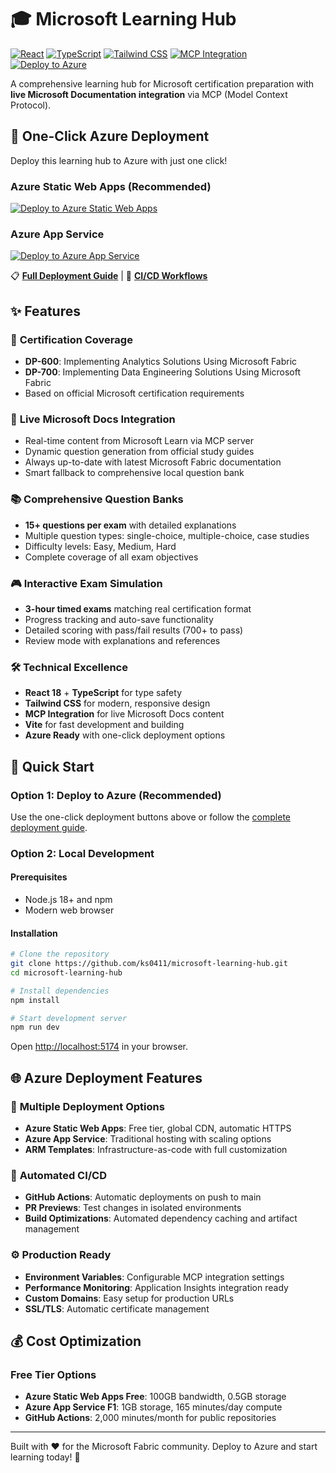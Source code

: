 # 🎓 Microsoft Learning Hub

[![React](https://img.shields.io/badge/React-18.2.0-blue.svg)](https://reactjs.org/)
[![TypeScript](https://img.shields.io/badge/TypeScript-5.0+-blue.svg)](https://www.typescriptlang.org/)
[![Tailwind CSS](https://img.shields.io/badge/Tailwind%20CSS-3.0+-blue.svg)](https://tailwindcss.com/)
[![MCP Integration](https://img.shields.io/badge/MCP-Microsoft%20Docs-green.svg)](https://microsoft.com/learn)
[![Deploy to Azure](https://img.shields.io/badge/Deploy%20to-Azure-blue.svg)](DEPLOY_TO_AZURE.md)

A comprehensive learning hub for Microsoft certification preparation with **live Microsoft Documentation integration** via MCP (Model Context Protocol).

## 🚀 One-Click Azure Deployment

Deploy this learning hub to Azure with just one click!

### Azure Static Web Apps (Recommended)
[![Deploy to Azure Static Web Apps](https://aka.ms/deploytoazurebutton)](https://portal.azure.com/#create/Microsoft.Template/uri/https%3A%2F%2Fraw.githubusercontent.com%2Fks0411%2Fmicrosoft-learning-hub%2Fmain%2Fazure%2Fstatic-web-app-template.json)

### Azure App Service
[![Deploy to Azure App Service](https://aka.ms/deploytoazurebutton)](https://portal.azure.com/#create/Microsoft.Template/uri/https%3A%2F%2Fraw.githubusercontent.com%2Fks0411%2Fmicrosoft-learning-hub%2Fmain%2Fazure%2Fapp-service-template.json)

📋 [**Full Deployment Guide**](DEPLOY_TO_AZURE.md) | 🔄 [**CI/CD Workflows**](.github/WORKFLOWS.md)

## ✨ Features

### 🎯 **Certification Coverage**
- **DP-600**: Implementing Analytics Solutions Using Microsoft Fabric
- **DP-700**: Implementing Data Engineering Solutions Using Microsoft Fabric
- Based on official Microsoft certification requirements

### 🔗 **Live Microsoft Docs Integration**
- Real-time content from Microsoft Learn via MCP server
- Dynamic question generation from official study guides
- Always up-to-date with latest Microsoft Fabric documentation
- Smart fallback to comprehensive local question bank

### 📚 **Comprehensive Question Banks**
- **15+ questions per exam** with detailed explanations
- Multiple question types: single-choice, multiple-choice, case studies
- Difficulty levels: Easy, Medium, Hard
- Complete coverage of all exam objectives

### 🎮 **Interactive Exam Simulation**
- **3-hour timed exams** matching real certification format
- Progress tracking and auto-save functionality
- Detailed scoring with pass/fail results (700+ to pass)
- Review mode with explanations and references

### 🛠 **Technical Excellence**
- **React 18** + **TypeScript** for type safety
- **Tailwind CSS** for modern, responsive design
- **MCP Integration** for live Microsoft Docs content
- **Vite** for fast development and building
- **Azure Ready** with one-click deployment options

## 🚀 Quick Start

### Option 1: Deploy to Azure (Recommended)
Use the one-click deployment buttons above or follow the [complete deployment guide](DEPLOY_TO_AZURE.md).

### Option 2: Local Development

#### Prerequisites
- Node.js 18+ and npm
- Modern web browser

#### Installation

```bash
# Clone the repository
git clone https://github.com/ks0411/microsoft-learning-hub.git
cd microsoft-learning-hub

# Install dependencies
npm install

# Start development server
npm run dev
```

Open [http://localhost:5174](http://localhost:5174) in your browser.

## 🌐 Azure Deployment Features

### 🎯 **Multiple Deployment Options**
- **Azure Static Web Apps**: Free tier, global CDN, automatic HTTPS
- **Azure App Service**: Traditional hosting with scaling options
- **ARM Templates**: Infrastructure-as-code with full customization

### 🔄 **Automated CI/CD**
- **GitHub Actions**: Automatic deployments on push to main
- **PR Previews**: Test changes in isolated environments
- **Build Optimizations**: Automated dependency caching and artifact management

### ⚙️ **Production Ready**
- **Environment Variables**: Configurable MCP integration settings
- **Performance Monitoring**: Application Insights integration ready
- **Custom Domains**: Easy setup for production URLs
- **SSL/TLS**: Automatic certificate management

## 💰 Cost Optimization

### Free Tier Options
- **Azure Static Web Apps Free**: 100GB bandwidth, 0.5GB storage
- **Azure App Service F1**: 1GB storage, 165 minutes/day compute
- **GitHub Actions**: 2,000 minutes/month for public repositories

---

Built with ❤️ for the Microsoft Fabric community. Deploy to Azure and start learning today! 🎉